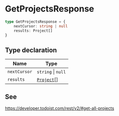 # GetProjectsResponse

```ts
type GetProjectsResponse = {
    nextCursor: string | null
    results: Project[]
}
```

## Type declaration

| Name                                 | Type                                    |
| ------------------------------------ | --------------------------------------- |
| <a id="nextcursor"></a> `nextCursor` | `string` \| `null`                      |
| <a id="results"></a> `results`       | [`Project`](../interfaces/Project.md)[] |

## See

https://developer.todoist.com/rest/v2/#get-all-projects
